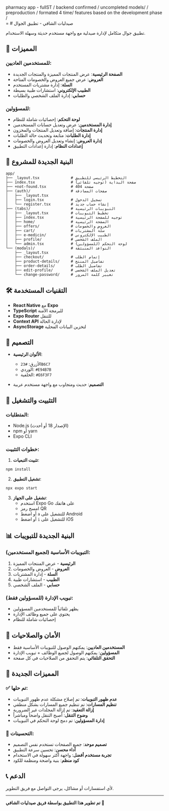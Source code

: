 pharmacy app - fullST / backend confirmed / uncompleted models/ / preproduction / formated 4 time/ features based on the development phase /  
= # صيدليات الشافي - تطبيق الجوال

تطبيق جوال متكامل لإدارة صيدلية مع واجهة مستخدم حديثة وسهلة الاستخدام.

## 🚀 المميزات

### للمستخدمين العاديين:
- **الصفحة الرئيسية**: عرض المنتجات المميزة والمنتجات الجديدة
- **العروض**: عرض جميع العروض والخصومات المتاحة
- **السلة**: إدارة مشتريات المستخدم
- **الطبيب الإلكتروني**: استشارات طبية بسيطة
- **حسابي**: إدارة الملف الشخصي والطلبات

### للمسؤولين:
- **لوحة التحكم**: إحصائيات شاملة للنظام
- **إدارة المستخدمين**: عرض وتعديل حسابات المستخدمين
- **إدارة المنتجات**: إضافة وتعديل المنتجات والمخزون
- **إدارة الطلبات**: متابعة وتحديث حالة الطلبات
- **إدارة العروض**: إنشاء وتعديل العروض والخصومات
- **إعدادات النظام**: إدارة إعدادات التطبيق

## 📱 البنية الجديدة للمشروع

```
app/
├── _layout.tsx              # التخطيط الرئيسي للتطبيق
├── index.tsx                # صفحة البداية (توجيه تلقائي)
├── +not-found.tsx           # صفحة 404
├── (auth)/                  # صفحات المصادقة
│   ├── _layout.tsx
│   ├── login.tsx            # تسجيل الدخول
│   └── register.tsx         # إنشاء حساب جديد
├── (tabs)/                  # التبويبات الرئيسية
│   ├── _layout.tsx          # تخطيط التبويبات
│   ├── index.tsx            # توجيه للصفحة الرئيسية
│   ├── home/                # الصفحة الرئيسية
│   ├── offers/              # العروض والخصومات
│   ├── cart/                # سلة المشتريات
│   ├── e-medicin/           # الطبيب الإلكتروني
│   ├── profile/             # الملف الشخصي
│   └── admin.tsx            # لوحة التحكم (للمسؤولين)
└── (modals)/                # النوافذ المنبثقة
    ├── _layout.tsx
    ├── checkout/            # إتمام الطلب
    ├── product-details/     # تفاصيل المنتج
    ├── order-details/       # تفاصيل الطلب
    ├── edit-profile/        # تعديل الملف الشخصي
    └── change-password/     # تغيير كلمة المرور
```

## 🛠️ التقنيات المستخدمة

- **React Native** مع **Expo**
- **TypeScript** للبرمجة الآمنة
- **Expo Router** للتنقل
- **Context API** لإدارة الحالة
- **AsyncStorage** لتخزين البيانات المحلية

## 🎨 التصميم

- **الألوان الرئيسية**:
  - الأزرق: `#23B6C7`
  - الوردي: `#E94B7B`
  - الخلفية: `#E6F3F7`

- **التصميم**: حديث ومتجاوب مع واجهة مستخدم عربية

## 🔧 التثبيت والتشغيل

### المتطلبات:
- Node.js (الإصدار 18 أو أحدث)
- npm أو yarn
- Expo CLI

### خطوات التثبيت:

1. **تثبيت التبعيات**:
```bash
npm install
```

2. **تشغيل التطبيق**:
```bash
npx expo start
```

3. **تشغيل على الجهاز**:
   - استخدم Expo Go على هاتفك
   - امسح رمز QR
   - أو اضغط `a` للتشغيل على Android
   - أو اضغط `i` للتشغيل على iOS

## 📊 البنية الجديدة للتبويبات

### التبويبات الأساسية (لجميع المستخدمين):
1. **الرئيسية** - عرض المنتجات المميزة
2. **العروض** - العروض والخصومات
3. **السلة** - إدارة المشتريات
4. **الطبيب** - استشارات طبية
5. **حسابي** - الملف الشخصي

### تبويب الإدارة (للمسؤولين فقط):
- يظهر تلقائياً للمستخدمين المسؤولين
- يحتوي على جميع وظائف الإدارة
- إحصائيات شاملة للنظام

## 🔐 الأمان والصلاحيات

- **المستخدمين العاديين**: يمكنهم الوصول للتبويبات الأساسية فقط
- **المسؤولين**: يمكنهم الوصول لجميع الوظائف + تبويب الإدارة
- **التحقق التلقائي**: يتم التحقق من الصلاحيات في كل صفحة

## 🚀 المميزات الجديدة

### ✅ تم حلها:
- **عدم ظهور التبويبات**: تم إصلاح مشكلة عدم ظهور التبويبات
- **تنظيم المسارات**: تم تنظيم جميع المسارات بشكل منطقي
- **إزالة التعقيد**: تم إزالة المجلدات غير الضرورية
- **وضوح التنقل**: أصبح التنقل واضحاً ومباشراً
- **إدارة المسؤولين**: تم دمج لوحة التحكم في التبويبات

### 🎯 التحسينات:
- **تصميم موحد**: جميع الصفحات تستخدم نفس التصميم
- **أداء محسن**: تحسين سرعة التطبيق
- **تجربة مستخدم أفضل**: واجهة أكثر سهولة في الاستخدام
- **كود منظم**: بنية واضحة ومنظمة للكود

## 📞 الدعم

لأي استفسارات أو مشاكل، يرجى التواصل مع فريق التطوير.

---

**تم تطوير هذا التطبيق بواسطة فريق صيدليات الشافي** 🏥
